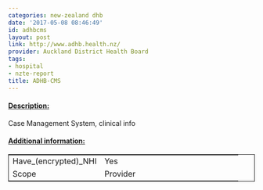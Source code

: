 ```yaml
---
categories: new-zealand dhb
date: '2017-05-08 08:46:49'
id: adhbcms
layout: post
link: http://www.adhb.health.nz/
provider: Auckland District Health Board
tags:
- hospital
- nzte-report
title: ADHB-CMS
---
```



 <h4> <u>Description:</u> </h4>
Case Management System, clinical info
 <h4> <u>Additional information:</u> </h4>
 <table style="border: 1px solid">
 <tr> <td width="40%">Have_(encrypted)_NHI</td> <td>Yes</td> </tr>
 <tr> <td width="40%">Scope</td> <td>Provider</td> </tr>
 </table>